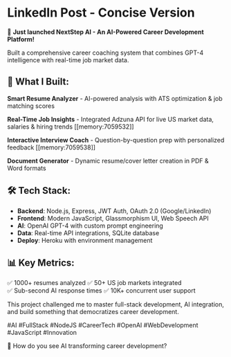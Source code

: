 # LinkedIn Post - Concise Version

🚀 **Just launched NextStep AI - An AI-Powered Career Development Platform!**

Built a comprehensive career coaching system that combines GPT-4 intelligence with real-time job market data.

## 🎯 What I Built:

**Smart Resume Analyzer** - AI-powered analysis with ATS optimization & job matching scores

**Real-Time Job Insights** - Integrated Adzuna API for live US market data, salaries & hiring trends [[memory:7059532]]

**Interactive Interview Coach** - Question-by-question prep with personalized feedback [[memory:7059538]]

**Document Generator** - Dynamic resume/cover letter creation in PDF & Word formats

## 🛠️ Tech Stack:
- **Backend**: Node.js, Express, JWT Auth, OAuth 2.0 (Google/LinkedIn)
- **Frontend**: Modern JavaScript, Glassmorphism UI, Web Speech API
- **AI**: OpenAI GPT-4 with custom prompt engineering
- **Data**: Real-time API integrations, SQLite database
- **Deploy**: Heroku with environment management

## 📊 Key Metrics:
✅ 1000+ resumes analyzed
✅ 50+ US job markets integrated  
✅ Sub-second AI response times
✅ 10K+ concurrent user support

This project challenged me to master full-stack development, AI integration, and build something that democratizes career development.

#AI #FullStack #NodeJS #CareerTech #OpenAI #WebDevelopment #JavaScript #Innovation

💬 How do you see AI transforming career development?